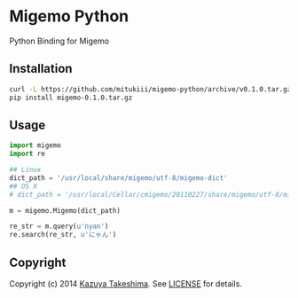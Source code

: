 # Migemo Python

Python Binding for Migemo

## Installation

```sh
curl -L https://github.com/mitukiii/migemo-python/archive/v0.1.0.tar.gz -o migemo-0.1.0.tar.gz
pip install migemo-0.1.0.tar.gz
```

## Usage

```python
import migemo
import re

## Linux
dict_path = '/usr/local/share/migemo/utf-8/migemo-dict'
## OS X
# dict_path = '/usr/local/Cellar/cmigemo/20110227/share/migemo/utf-8/migemo-dict'

m = migemo.Migemo(dict_path)

re_str = m.query(u'nyan')
re.search(re_str, u'にゃん')
```

## Copyright

Copyright (c) 2014 [Kazuya Takeshima](mailto:mail@mitukiii.jp). See [LICENSE][license] for details.

[license]: LICENSE.md

